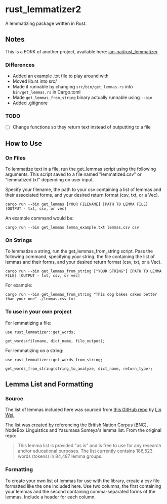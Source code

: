 # rust_lemmatizer2
A lemmatizing package written in Rust.

## Notes
This is a FORK of another project, available here: [ian-nai/rust_lemmatizer](https://github.com/ian-nai/rust_lemmatizer)

### Differences
- Added an example .txt file to play around with
- Moved lib.rs into src/
- Made it runnable by changing `src/bin/get_lemmas.rs` into `bin/get_lemmas.rs` in Cargo.toml
- Made `get_lemmas_from_string` binary actually runnable using `--bin`
- Added .gitignore

### TODO
-[ ] Change functions so they return text instead of outputting to a file

## How to Use
### On Files
To lemmatize text in a file, run the get_lemmas script using the following arguments. This script saved to a file named "lemmatized.csv" or "lemmatized.txt" depending on user input.

Specify your filename, the path to your csv containing a list of lemmas and their associated forms, and your desired return format (csv, txt, or a Vec<String>).
```
cargo run --bin get_lemmas [YOUR FILENAME] [PATH TO LEMMA FILE] [OUTPUT - txt, csv, or vec]
```
An example command would be:
```
cargo run --bin get_lemmas lemma_example.txt lemmas.csv csv
```

### On Strings
To lemmatize a string, run the get_lemmas_from_string script. Pass the following command, specifying your string, the file containing the list of lemmas and their forms, and your desired return format (csv, txt, or a Vec<String>).
```
cargo run --bin get_lemmas_from_string ["YOUR STRING"] [PATH TO LEMMA FILE] [OUTPUT - txt, csv, or vec]

```
For example:
```
cargo run --bin get_lemmas_from_string "This dog bakes cakes better than your one" ./lemmas.csv txt
```

### To use in your own project
For lemmatizing a file:
```
use rust_lemmatizer::get_words;

get_words(filename, dict_name, file_output);
```

For lemmatizing on a string:
```
use rust_lemmatizer::get_words_from_string;

get_words_from_string(string_to_analyze, dict_name, return_type);
```


## Lemma List and Formatting
### Source
The list of lemmas included here was sourced from [this GitHub repo](https://github.com/skywind3000/lemma.en) by [Lin Wei.](https://github.com/skywind3000) 

The list was created by referencing the British Nation Corpus (BNC), NodeBox Linguistics and Yasumasa Someya's lemma list.
From the original repo:
>This lemma list is provided "as is" and is free to use for any research and/or educational purposes. The list currently contains 186,523 words (tokens) in 84,487 lemma groups.

### Formatting
To create your own list of lemmas for use with the library, create a csv file formatted like the one included here. Use two columns, the first containing your lemmas and the second containing comma-separated forms of the lemmas. Include a header for each column.



